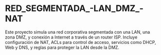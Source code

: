 # RED_SEGMENTADA_-LAN_DMZ_-NAT
Este proyecto simula una red corporativa segmentada con una LAN, una zona DMZ, y conexión a Internet a través de un router ISP. Incluye configuración de NAT, ACLs para control de acceso, servicios como DHCP, Web y DNS, y reglas para proteger la LAN desde la DMZ.
